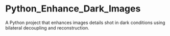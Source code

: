 # Python_Enhance_Dark_Images
A Python project that enhances images details shot in dark conditions using bilateral decoupling and reconstruction.
